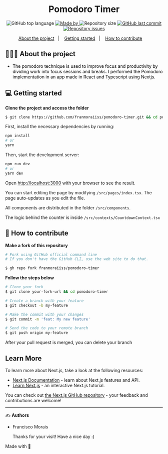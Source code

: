 <h1 align="center">Pomodoro Timer</h1>

<p align="center">
  <img alt="GitHub top language" src="https://img.shields.io/github/languages/top/franmoraiiss/pomodoro-timer">

  <a href="https://www.linkedin.com/in/franmorais/">
    <img alt="Made by" src="https://img.shields.io/badge/made%20by-Francisco%20Morais-gree">
  </a>
  
  <img alt="Repository size" src="https://img.shields.io/github/repo-size/franmoraiiss/pomodoro-timer">
  
  <a href="https://github.com/franmoraiiss/pomodoro-timer/commits/master">
    <img alt="GitHub last commit" src="https://img.shields.io/github/last-commit/franmoraiiss/pomodoro-timer">
  </a>
  
  <a href="https://github.com/franmoraiiss/pomodoro-timer/issues">
    <img alt="Repository issues" src="https://img.shields.io/github/issues/franmoraiiss/pomodoro-timer">
  </a>
</p>

<p align="center">
  <a href="#-about-the-project">About the project</a>&nbsp;&nbsp;&nbsp;|&nbsp;&nbsp;&nbsp;
  <a href="#-getting-started">Getting started</a>&nbsp;&nbsp;&nbsp;|&nbsp;&nbsp;&nbsp;
  <a href="#-how-to-contribute">How to contribute</a>&nbsp;&nbsp;&nbsp;&nbsp;&nbsp;&nbsp;
</p>

## 👨🏻‍💻 About the project

-  <p style="color: black;">The pomodoro technique is used to improve focus and productivity by dividing work into focus sessions and breaks. 
   I performed the Pomodoro implementation in an app made in React and Typescript using Nextjs.</p>

## 💻 Getting started

**Clone the project and access the folder**

```bash
$ git clone https://github.com/franmoraiiss/pomodoro-timer.git && cd pomodoro-timer
```

First, install the necessary dependencies by running:

```bash
npm install
# or
yarn
```

Then, start the development server:

```bash
npm run dev
# or
yarn dev
```

Open [http://localhost:3000](http://localhost:3000) with your browser to see the result.

You can start editing the page by modifying `/src/pages/index.tsx`. The page auto-updates as you edit the file.

All components are distributed in the folder `/src/components`.

The logic behind the counter is inside `/src/contexts/CountdownContext.tsx`

## 🤔 How to contribute

**Make a fork of this repository**

```bash
# Fork using GitHub official command line
# If you don't have the GitHub CLI, use the web site to do that.

$ gh repo fork franmoraiiss/pomodoro-timer
```

**Follow the steps below**

```bash
# Clone your fork
$ git clone your-fork-url && cd pomodoro-timer

# Create a branch with your feature
$ git checkout -b my-feature

# Make the commit with your changes
$ git commit -m 'feat: My new feature'

# Send the code to your remote branch
$ git push origin my-feature
```

After your pull request is merged, you can delete your branch

## Learn More

To learn more about Next.js, take a look at the following resources:

-  [Next.js Documentation](https://nextjs.org/docs) - learn about Next.js features and API.
-  [Learn Next.js](https://nextjs.org/learn) - an interactive Next.js tutorial.

You can check out [the Next.js GitHub repository](https://github.com/vercel/next.js/) - your feedback and contributions are welcome!

---

✍️ **Authors**

-  <p>Francisco Morais</p>
   Thanks for your visit! Have a nice day :)

Made with 💜
